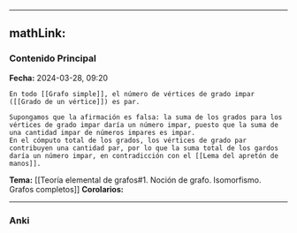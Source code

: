
---
mathLink:
---
### Contenido Principal

**Fecha:** 2024-03-28, 09:20

```ad-cor
En todo [[Grafo simple]], el número de vértices de grado impar ([[Grado de un vértice]]) es par.
```


```ad-proof
Supongamos que la afirmación es falsa: la suma de los grados para los vértices de grado impar daría un número impar, puesto que la suma de una cantidad impar de números impares es impar.
En el cómputo total de los grados, los vértices de grado par contribuyen una cantidad par, por lo que la suma total de los gardos daría un número impar, en contradicción con el [[Lema del apretón de manos]].
```

**Tema:** [[Teoría elemental de grafos#1. Noción de grafo. Isomorfismo. Grafos completos]]
**Corolarios:**

---
### Anki
